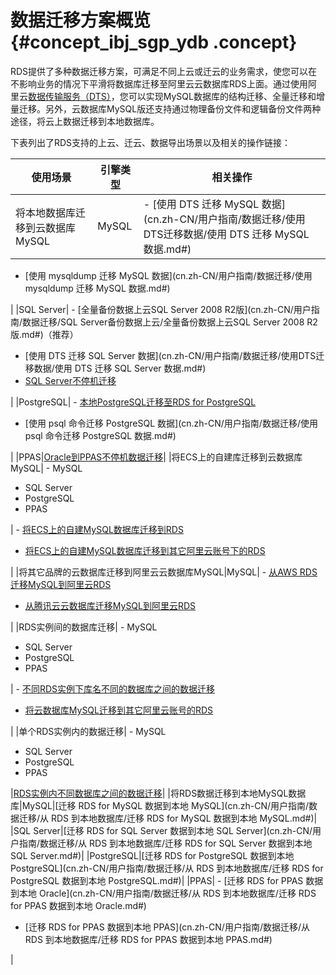 # 数据迁移方案概览 {#concept_ibj_sgp_ydb .concept}

RDS提供了多种数据迁移方案，可满足不同上云或迁云的业务需求，使您可以在不影响业务的情况下平滑将数据库迁移至阿里云云数据库RDS上面。通过使用阿里云[数据传输服务（DTS）](https://help.aliyun.com/document_detail/26592.html)，您可以实现MySQL数据库的结构迁移、全量迁移和增量迁移。另外，云数据库MySQL版还支持通过物理备份文件和逻辑备份文件两种途径，将云上数据迁移到本地数据库。

下表列出了RDS支持的上云、迁云、数据导出场景以及相关的操作链接：

|使用场景|引擎类型|相关操作|
|----|----|----|
|将本地数据库迁移到云数据库MySQL|MySQL| -   [使用 DTS 迁移 MySQL 数据](cn.zh-CN/用户指南/数据迁移/使用DTS迁移数据/使用 DTS 迁移 MySQL 数据.md#)
-   [使用 mysqldump 迁移 MySQL 数据](cn.zh-CN/用户指南/数据迁移/使用 mysqldump 迁移 MySQL 数据.md#)

 |
|SQL Server| -   [全量备份数据上云SQL Server 2008 R2版](cn.zh-CN/用户指南/数据迁移/SQL Server备份数据上云/全量备份数据上云SQL Server 2008 R2版.md#)（推荐）
-   [使用 DTS 迁移 SQL Server 数据](cn.zh-CN/用户指南/数据迁移/使用DTS迁移数据/使用 DTS 迁移 SQL Server 数据.md#)
-   [SQL Server不停机迁移](https://help.aliyun.com/document_detail/34357.html)

 |
|PostgreSQL| -   [本地PostgreSQL迁移至RDS for PostgreSQL](https://help.aliyun.com/document_detail/26624.html)
-   [使用 psql 命令迁移 PostgreSQL 数据](cn.zh-CN/用户指南/数据迁移/使用 psql 命令迁移 PostgreSQL 数据.md#)

 |
|PPAS|[Oracle到PPAS不停机数据迁移](https://help.aliyun.com/document_detail/26623.html)|
|将ECS上的自建库迁移到云数据库MySQL| -   MySQL
-   SQL Server
-   PostgreSQL
-   PPAS

 | -   [将ECS上的自建MySQL数据库迁移到RDS](https://help.aliyun.com/document_detail/26627.html)
-   [将ECS上的自建MySQL数据库迁移到其它阿里云账号下的RDS](https://help.aliyun.com/document_detail/26653.html)

 |
|将其它品牌的云数据库迁移到阿里云云数据库MySQL|MySQL| -   [从AWS RDS迁移MySQL到阿里云RDS](https://help.aliyun.com/document_detail/52531.html)
-   [从腾讯云云数据库迁移MySQL到阿里云RDS](https://help.aliyun.com/document_detail/52904.html)

 |
|RDS实例间的数据库迁移| -   MySQL
-   SQL Server
-   PostgreSQL
-   PPAS

 | -   [不同RDS实例下库名不同的数据库之间的数据迁移](https://help.aliyun.com/document_detail/26650.html)
-   [将云数据库MySQL迁移到其它阿里云账号的RDS](https://help.aliyun.com/document_detail/26652.html)

 |
|单个RDS实例内的数据迁移| -   MySQL
-   SQL Server
-   PostgreSQL
-   PPAS

 |[RDS实例内不同数据库之间的数据迁移](https://help.aliyun.com/document_detail/26651.html)|
|将RDS数据迁移到本地MySQL数据库|MySQL|[迁移 RDS for MySQL 数据到本地 MySQL](cn.zh-CN/用户指南/数据迁移/从 RDS 到本地数据库/迁移 RDS for MySQL 数据到本地 MySQL.md#)|
|SQL Server|[迁移 RDS for SQL Server 数据到本地 SQL Server](cn.zh-CN/用户指南/数据迁移/从 RDS 到本地数据库/迁移 RDS for SQL Server 数据到本地 SQL Server.md#)|
|PostgreSQL|[迁移 RDS for PostgreSQL 数据到本地 PostgreSQL](cn.zh-CN/用户指南/数据迁移/从 RDS 到本地数据库/迁移 RDS for PostgreSQL 数据到本地 PostgreSQL.md#)|
|PPAS| -   [迁移 RDS for PPAS 数据到本地 Oracle](cn.zh-CN/用户指南/数据迁移/从 RDS 到本地数据库/迁移 RDS for PPAS 数据到本地 Oracle.md#)
-   [迁移 RDS for PPAS 数据到本地 PPAS](cn.zh-CN/用户指南/数据迁移/从 RDS 到本地数据库/迁移 RDS for PPAS 数据到本地 PPAS.md#)

 |

